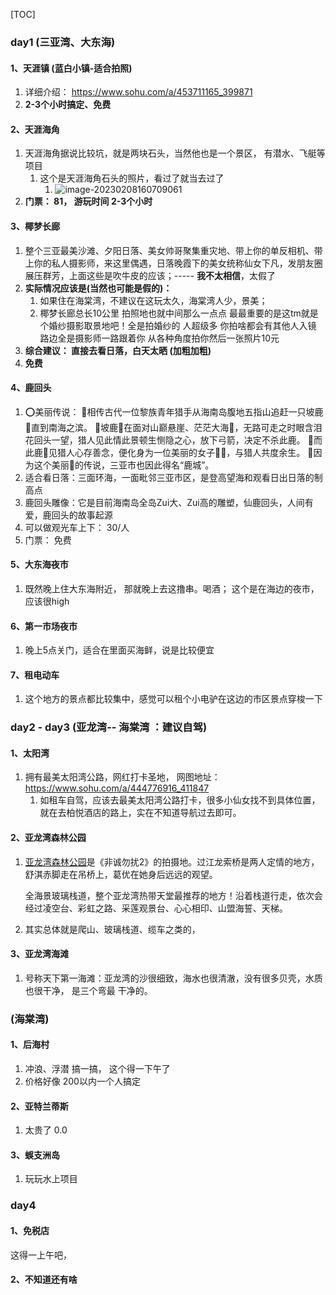 [TOC]

### day1 (三亚湾、大东海)

#### 1、天涯镇  (蓝白小镇-适合拍照)

1. 详细介绍： https://www.sohu.com/a/453711165_399871
2. **2-3个小时搞定、免费**

#### 2、天涯海角

1. 天涯海角据说比较坑，就是两块石头，当然他也是一个景区， 有潜水、飞艇等项目
   1. 这个是天涯海角石头的照片，看过了就当去过了
      1. ![image-20230208160709061](https://p.ipic.vip/42sr5i.png)
2. **门票： 81， 游玩时间  2-3个小时**

#### 3、椰梦长廊

1. 整个三亚最美沙滩、夕阳日落、美女帅哥聚集重灾地、带上你的单反相机、带上你的私人摄影师，来这里偶遇，日落晚霞下的美女统称仙女下凡，发朋友圈展压群芳，上面这些是吹牛皮的应该；-----   **我不太相信**，太假了
2. **实际情况应该是(当然也可能是假的)：** 
   1. 如果住在海棠湾，不建议在这玩太久，海棠湾人少，景美；
   2. 椰梦长廊总长10公里 拍照地也就中间那么一点点 最最重要的是这tm就是个婚纱摄影取景地吧！全是拍婚纱的 人超级多 你拍啥都会有其他人入镜 路边全是摄影师一路跟着你 从各种角度拍你然后一张照片10元
3. **综合建议：  直接去看日落，白天太晒 (加粗加粗)**
4. **免费**

#### 4、鹿回头

1. ⭕美丽传说：
   🔹相传古代一位黎族青年猎手从海南岛腹地五指山追赶一只坡鹿🦌直到南海之滨。
   🔹坡鹿🦌在面对山巅悬崖、茫茫大海🌊，无路可走之时眼含泪花回头一望，猎人见此情此景顿生恻隐之心，放下弓箭，决定不杀此鹿。
   🔹而此鹿🦌见猎人心存善念，便化身为一位美丽的女子💃🏻，与猎人共度余生。
   🔹因为这个美丽🌸的传说，三亚市也因此得名“鹿城”。
2. 适合看日落：三面环海，一面毗邻三亚市区，是登高望海和观看日出日落的制高点
3. 鹿回头雕像：它是目前海南岛全岛Zui大、Zui高的雕塑，仙鹿回头，人间有爱，鹿回头的故事起源
4. 可以做观光车上下：  30/人
5. 门票： 免费

#### 5、大东海夜市

1. 既然晚上住大东海附近， 那就晚上去这撸串。喝酒； 这个是在海边的夜市，应该很high

#### 6、第一市场夜市

1. 晚上5点关门，适合在里面买海鲜，说是比较便宜

#### 7、租电动车

1. 这个地方的景点都比较集中，感觉可以租个小电驴在这边的市区景点穿梭一下



### day2 - day3  (亚龙湾-- 海棠湾 ：建议自驾)



#### 1、**太阳湾**

1. 拥有最美太阳湾公路，网红打卡圣地， 网图地址： https://www.sohu.com/a/444776916_411847
   1. 如租车自驾，应该去最美太阳湾公路打卡，很多小仙女找不到具体位置，就在去柏悦酒店的路上，实在不知道导航过去即可。

#### 2、**亚龙湾森林公园**

1. [亚龙湾森林公园](https://www.zhihu.com/search?q=亚龙湾森林公园&search_source=Entity&hybrid_search_source=Entity&hybrid_search_extra={"sourceType"%3A"answer"%2C"sourceId"%3A2820009043})是《非诚勿扰2》的拍摄地。过江龙索桥是两人定情的地方，舒淇赤脚走在吊桥上，葛优在她身后远远的观望。

   全海景玻璃栈道，整个亚龙湾热带天堂最推荐的地方！沿着栈道行走，依次会经过凌空台、彩虹之路、采莲观景台、心心相印、山盟海誓、天梯。

2. 其实总体就是爬山、玻璃栈道、缆车之类的，

#### 3、亚龙湾海滩

1. 号称天下第一海滩：亚龙湾的沙很细致，海水也很清澈，没有很多贝壳，水质也很干净， 是三个弯最 干净的。

### (海棠湾)

#### 1、后海村

1. 冲浪、浮潜 搞一搞， 这个得一下午了
2. 价格好像 200以内一个人搞定

#### 2、亚特兰蒂斯

1. 太贵了   0.0

#### 3、蜈支洲岛

1. 玩玩水上项目



### day4 

#### 1、免税店

这得一上午吧，

#### 2、不知道还有啥